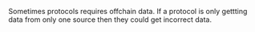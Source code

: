 Sometimes protocols requires offchain data. If a protocol is only gettting data from only one source then they could get incorrect data.
